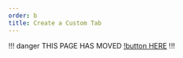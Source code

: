 ```yaml
---
order: b
title: Create a Custom Tab
---
```

!!! danger
THIS PAGE HAS MOVED [!button HERE](https://morecreative.fdd-docs.com/create-tab/)
!!!
